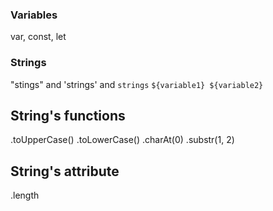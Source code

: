 ### Variables

var, const, let

### Strings

"stings" and 'strings' and `strings`
`${variable1} ${variable2}` <!-- interpolación de texto -->

## String's functions

.toUpperCase()
.toLowerCase()
.charAt(0) <!-- imprimer primera letra del string -->
.substr(1, 2) <!-- crear una nueva cadena a partir de un string (indice para iniciar, catidad de caracteres a tomar luego de iniciar) -->

## String's attribute

.length
